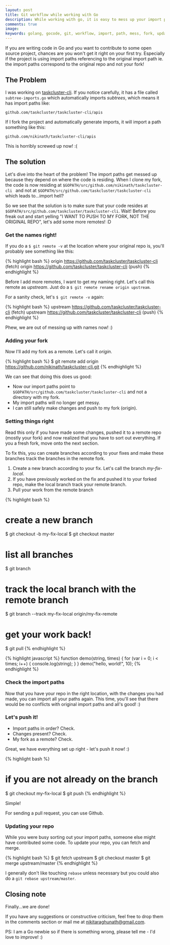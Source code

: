 ```yaml
---
layout: post
title: Git workflow while working with Go
description: While working with go, it is easy to mess up your import path. Here's a git workflow which can set it right.
comments: true
image:
keywords: golang, gocode, git, workflow, import, path, mess, fork, update, generate
---
```


If you are writing code in Go and you want to contribute to some open source project, chances are you won't get it right on your first try. Especially if the project is using import paths referencing to the original import path ie. the import paths correspond to the original repo and not your fork!

## The Problem

I was working on [taskcluster-cli](https://github.com/taskcluster/taskcluster-cli). If you notice carefully, it has a file called `subtree-imports.go` which automatically imports _subtrees_, which means it has import paths like:

```
github.com/taskcluster/taskcluster-cli/apis
```
If I fork the project and automatically generate imports, it will import a path something like this:

```
github.com/nikinath/taskcluster-cli/apis
```

This is horribly screwed up now! :(

## The solution

Let's dive into the heart of the problem! The import paths get messed up because they depend on where the code is residing. When I clone my fork, the code is now residing at `$GOPATH/src/github.com/nikinath/taskcluster-cli ` and not at `$GOPATH/src/github.com/taskcluster/taskcluster-cli` which leads to...import hell?

So we see that the solution is to make sure that your code resides at `$GOPATH/src/github.com/taskcluster/taskcluster-cli`. Wait! Before you freak out and start yelling "I WANT TO PUSH TO MY FORK, NOT THE ORIGINAL REPO", let's add some more remotes! :D

### Get the names right!

If you do a `$ git remote -v` at the location where your original repo is, you'll probably see something like this:

{% highlight bash %}
origin    https://github.com/taskcluster/taskcluster-cli (fetch)
origin    https://github.com/taskcluster/taskcluster-cli (push)
{% endhighlight %}

Before I add more remotes, I want to get my naming right. Let's call this remote as _upstream_. Just do a `$ git remote rename origin upstream`.

For a sanity check, let's `$ git remote -v` again:

{% highlight bash %}
upstream    https://github.com/taskcluster/taskcluster-cli (fetch)
upstream    https://github.com/taskcluster/taskcluster-cli (push)
{% endhighlight %}

Phew, we are out of messing up with names now! :)

### Adding your fork

Now I'll add my fork as a remote. Let's call it _origin_.

{% highlight bash %}
$ git remote add origin https://github.com/nikinath/taskcluster-cli.git
{% endhighlight %}

We can see that doing this does us good:

* Now our import paths point to `$GOPATH/src/github.com/taskcluster/taskcluster-cli` and not a directory with my fork.
* My import paths will no longer get messy.
* I can still safely make changes and push to my fork (origin).

### Setting things right

Read this only if you have made some changes, pushed it to a remote repo (mostly your fork) and now realized that you have to sort out everything. If you a fresh fork, move onto the next section.

To fix this, you can create branches according to your fixes and make these branches track the branches in the remote fork.

1. Create a new branch according to your fix. Let's call the branch _my-fix-local_.
2. If you have previously worked on the fix and pushed it to your forked repo, make the local branch track your remote branch.
3. Pull your work from the remote branch

{% highlight bash %}
# create a new branch
$ git checkout -b my-fix-local
$ git checkout master
# list all branches
$ git branch
# track the local branch with the remote branch
$ git branch --track my-fix-local origin/my-fix-remote
# get your work back!
$ git pull
{% endhighlight %}


{% highlight javascript %}
function demo(string, times) {
  for (var i = 0; i < times; i++) {
    console.log(string);
  }
}
demo("hello, world!", 10);
{% endhighlight %}



### Check the import paths

Now that you have your repo in the right location, with the changes you had made, you can import all your paths again. This time, you'll see that there would be no conflicts with original import paths and all's good! :)

### Let's push it!

* Import paths in order? Check.
* Changes present? Check.
* My fork as a remote? Check.

Great, we have everything set up right - let's push it now! :)

{% highlight bash %}
# if you are not already on the branch
$ git checkout my-fix-local
$ git push
{% endhighlight %}

Simple!

For sending a pull request, you can use Github.

### Updating your repo

While you were busy sorting out your import paths, someone else might have contributed some code. To update your repo, you can fetch and merge.

{% highlight bash %}
$ git fetch upstream
$ git checkout master
$ git merge upstream/master
{% endhighlight %}

I generally don't like touching `rebase` unless necessary but you could also do a `git rebase upstream/master`.

## Closing note

Finally...we are done!

If you have any suggestions or constructive criticism, feel free to drop them in the comments section or mail me at nikitaraghunath@gmail.com.

PS: I am a Go newbie so if there is something wrong, please tell me - I'd love to improve! :)